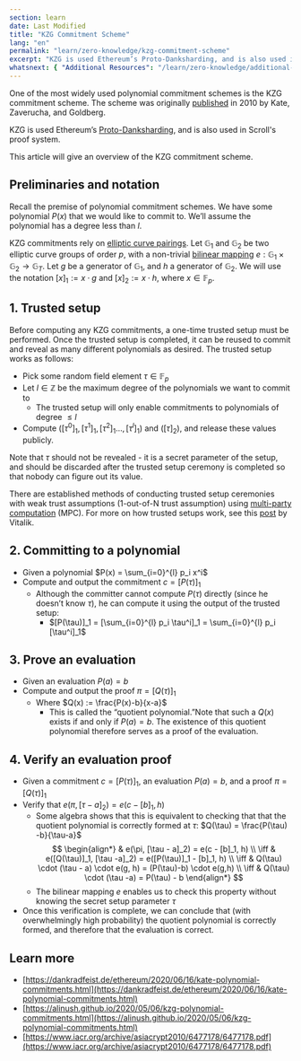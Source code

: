 ```yaml
---
section: learn
date: Last Modified
title: "KZG Commitment Scheme"
lang: "en"
permalink: "learn/zero-knowledge/kzg-commitment-scheme"
excerpt: "KZG is used Ethereum’s Proto-Danksharding, and is also used in Scroll’s proof system. This article will give an overview of the KZG commitment scheme."
whatsnext: { "Additional Resources": "/learn/zero-knowledge/additional-zk-learning-resources" }
---
```


One of the most widely used polynomial commitment schemes is the KZG commitment scheme. The scheme was originally [published](https://www.iacr.org/archive/asiacrypt2010/6477178/6477178.pdf) in 2010 by Kate, Zaverucha, and Goldberg.

KZG is used Ethereum’s [Proto-Danksharding](https://notes.ethereum.org/@vbuterin/proto_danksharding_faq), and is also used in Scroll's proof system.

This article will give an overview of the KZG commitment scheme.

## Preliminaries and notation

Recall the premise of polynomial commitment schemes. We have some polynomial $P(x)$ that we would like to commit to. We’ll assume the polynomial has a degree less than $l$.

KZG commitments rely on [elliptic curve pairings](https://vitalik.ca/general/2017/01/14/exploring_ecp.html). Let $\mathbb{G}_1$ and $\mathbb{G}_2$ be two elliptic curve groups of order $p$, with a non-trivial [bilinear mapping](https://en.wikipedia.org/wiki/Bilinear_map) $e: \mathbb{G}_1 \times \mathbb{G}_2 \rightarrow \mathbb{G}_T$. Let $g$ be a generator of $\mathbb{G}_1$, and $h$ a generator of $\mathbb{G}_2$. We will use the notation $[x]_1 := x \cdot g$ and $[x]_2 := x \cdot h$, where $x \in \mathbb{F}_p$.

## 1. Trusted setup

Before computing any KZG commitments, a one-time trusted setup must be performed. Once the trusted setup is completed, it can be reused to commit and reveal as many different polynomials as desired. The trusted setup works as follows:

- Pick some random field element $\tau \in \mathbb{F}_p$
- Let $l \in \mathbb{Z}$ be the maximum degree of the polynomials we want to commit to
  - The trusted setup will only enable commitments to polynomials of degree $\leq l$
- Compute $([\tau^0]_1,[\tau^1]_1,[\tau^{2}]_1\ldots,[\tau^{l}]_1)$ and $([\tau]_2)$, and release these values publicly.

Note that $\tau$ should not be revealed - it is a secret parameter of the setup, and should be discarded after the trusted setup ceremony is completed so that nobody can figure out its value.

There are established methods of conducting trusted setup ceremonies with weak trust assumptions (1-out-of-N trust assumption) using [multi-party computation](https://en.wikipedia.org/wiki/Secure_multi-party_computation) (MPC). For more on how trusted setups work, see this [post](https://vitalik.ca/general/2022/03/14/trustedsetup.html) by Vitalik.

## 2. Committing to a polynomial

- Given a polynomial $P(x) = \sum_{i=0}^{l} p_i x^i$
- Compute and output the commitment $c = [P(\tau)]_1$
  - Although the committer cannot compute $P(\tau)$ directly (since he doesn’t know $\tau$), he can compute it using the output of the trusted setup:
    - $[P(\tau)]_1 = [\sum_{i=0}^{l} p_i \tau^i]_1 = \sum_{i=0}^{l} p_i [\tau^i]_1$

## 3. Prove an evaluation

- Given an evaluation $P(a) = b$
- Compute and output the proof $\pi = [Q(\tau)]_1$
  - Where $Q(x) := \frac{P(x)-b}{x-a}$
    - This is called the “quotient polynomial.”Note that such a $Q(x)$ exists if and only if $P(a) = b$. The existence of this quotient polynomial therefore serves as a proof of the evaluation.

## 4. Verify an evaluation proof

- Given a commitment $c = [P(\tau)]_1$, an evaluation $P(a) = b$, and a proof $\pi = [Q(\tau)]_1$
- Verify that $e(\pi, [\tau - a]_2) = e(c - [b]_1, h)$
  - Some algebra shows that this is equivalent to checking that that the quotient polynomial is correctly formed at $\tau$: $Q(\tau) = \frac{P(\tau) -b}{\tau-a}$
    $$
    \begin{align*}
    & e(\pi, [\tau - a]_2) = e(c - [b]_1, h) \\ \iff
    & e([Q(\tau)]_1, [\tau -a]_2) = e([P(\tau)]_1 - [b]_1, h) \\ \iff
    &  Q(\tau) \cdot (\tau - a) \cdot e(g, h) = (P(\tau)-b) \cdot e(g,h) \\ \iff
    & Q(\tau) \cdot (\tau -a) = P(\tau) - b
    \end{align*}
    $$
  - The bilinear mapping $e$ enables us to check this property without knowing the secret setup parameter $\tau$
- Once this verification is complete, we can conclude that (with overwhelmingly high probability) the quotient polynomial is correctly formed, and therefore that the evaluation is correct.

## Learn more

- [https://dankradfeist.de/ethereum/2020/06/16/kate-polynomial-commitments.html](https://dankradfeist.de/ethereum/2020/06/16/kate-polynomial-commitments.html)
- [https://alinush.github.io/2020/05/06/kzg-polynomial-commitments.html](https://alinush.github.io/2020/05/06/kzg-polynomial-commitments.html)
- [https://www.iacr.org/archive/asiacrypt2010/6477178/6477178.pdf](https://www.iacr.org/archive/asiacrypt2010/6477178/6477178.pdf)
